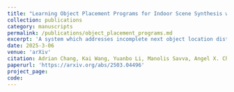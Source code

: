 ```yaml
---
title: "Learning Object Placement Programs for Indoor Scene Synthesis with Iterative Self Training"
collection: publications
category: manuscripts
permalink: /publications/object_placement_programs.md
excerpt: 'A system which addresses incomplete next object location distributions'
date: 2025-3-06
venue: 'arXiv'
citation: Adrian Chang, Kai Wang, Yuanbo Li, Manolis Savva, Angel X. Chang, Daniel Ritchie. Learning Object Placement Programs for Indoor Scene Synthesis with Iterative Self Training, ArXiv 2025.
paperurl: 'https://arxiv.org/abs/2503.04496'
project_page:
code:
---
```


